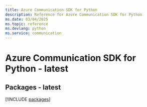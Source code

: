 ```yaml
---
title: Azure Communication SDK for Python
description: Reference for Azure Communication SDK for Python
ms.date: 03/04/2025
ms.topic: reference
ms.devlang: python
ms.service: communication
---
```

# Azure Communication SDK for Python - latest
## Packages - latest
[!INCLUDE [packages](communication-index.md)]